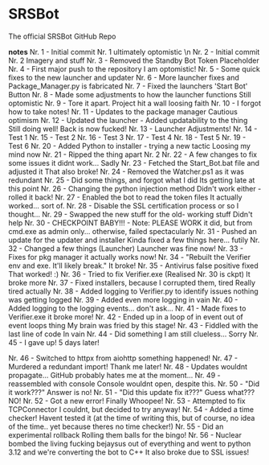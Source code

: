# SRSBot
 The official SRSBot GitHub Repo
 
**notes**
Nr. 1 -  Initial commit Nr. 1                                       ultimately optomistic \n
Nr. 2 -  Initial commit Nr. 2                                       Imagery and stuff
Nr. 3 -  Removed the Standby Bot Token Placeholder
Nr. 4 -  First major push to the repository                         I am optomistic! 
Nr. 5 -  Some quick fixes to the new launcher and updater
Nr. 6 -  More launcher fixes and Package_Manager.py is fabricated
Nr. 7 -  Fixed the launchers 'Start Bot' Button
Nr. 8 -  Made some adjustments to how the launcher functions        Still optomistic
Nr. 9 -  Tore it apart. Project hit a wall                          loosing faith
Nr. 10 - I forgot how to take notes!
Nr. 11 - Updates to the package manager                             Cautious optimism
Nr. 12 - Updated the launcher - Added updatability to the thing     Still doing well! Back is now fucked! 
Nr. 13 - Launcher Adjustments!
Nr. 14 - Test 1
Nr. 15 - Test 2
Nr. 16 - Test 3
Nr. 17 - Test 4
Nr. 18 - Test 5
Nr. 19 - Test 6
Nr. 20 - Added Python to installer - trying a new tactic            Loosing my mind now
Nr. 21 - Ripped the thing apart Nr. 2
Nr. 22 - A few changes to fix some issues                           it didnt work... Sadly
Nr. 23 - Fetched the Start_Bot.bat file and adjusted it             That also broke! 
Nr. 24 - Removed the Watcher.ps1 as it was redundant
Nr. 25 - Did some things, and forgot what I did                     Its getting late at this point
Nr. 26 - Changing the python injection method                       Didn't work either - rolled it back! 
Nr. 27 - Enabled the bot to read the token files                    It actually worked... sort of. 
Nr. 28 - Disable the SSL certification process                      or so I thought... 
Nr. 29 - Swapped the new stuff for the old- working stuff           Didn't help
Nr. 30 - CHECKPOINT BABY!!! - Note: PLEASE WORK                     it did, but from cmd.exe as admin only... otherwise, failed spectacularly
Nr. 31 - Pushed an update for the updater and installer             Kinda fixed a few things here... futily
Nr. 32 - Changed a few things (Launcher)                            Launcher was fine now!
Nr. 33 - Fixes for pkg manager                                      it actually works now! 
Nr. 34 - "Rebuilt the Verifier env and exe. It'll likely break."    It broke!
Nr. 35 - Antivirus false positive fixed                             That worked! :) 
Nr. 36 - Tried to fix Verifier.exe (Realised Nr. 30 is ckpt)        It broke more
Nr. 37 - Fixed installers, because I corrupted them, tired          Really tired actually
Nr. 38 - Added logging to Verifier.py to identify issues            nothing was getting logged
Nr. 39 - Added even more logging                                    in vain
Nr. 40 - Added logging to the logging events...                     don't ask... 
Nr. 41 - Made fixes to Verifier.exe                                 it broke more! 
Nr. 42 - Ended up in a loop of in event out of event loops thing    My brain was fried by this stage! 
Nr. 43 - Fiddled with the last line of code                         In vain
Nr. 44 - Did something                                              I am still clueless... Sorry
Nr. 45 - I gave up!                                                 5 days later! 

Nr. 46 - Switched to httpx from aiohttp                             something happened! 
Nr. 47 - Murdered a redundant import!                               Thank me later! 
Nr. 48 - Updates wouldnt propagate...                               GitHub probably hates me at the moment... 
Nr. 49 - reassembled with console                                   Console wouldnt open, despite this. 
Nr. 50 - "Did it work???"                                           Answer is no! 
Nr. 51 - "Did this update fix it???"                                Guess what??? NO!
Nr. 52 - Got a new error! Finally                                   Whoopee! 
Nr. 53 - Attempted to fix TCPConnector                              I couldnt, but decided to try anyway! 
Nr. 54 - Added a time checker!                                      Havent tested it (at the time of writing this, but of course, no idea of the time.. yet because theres no time checker!)
Nr. 55 - Did an experimental rollback                               Rolling them balls for the bingo!
Nr. 56 - Nuclear bombed the living fucking bejaysus out of everything and went to python 3.12 and we're converting the bot to C++
                                                                    It also broke due to SSL issues! 
